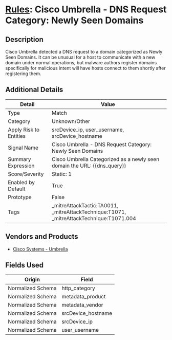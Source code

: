 # [Rules](README.md): Cisco Umbrella - DNS Request Category: Newly Seen Domains

## Description
Cisco Umbrella detected a DNS request to a domain categorized as Newly Seen Domains. It can be unusual for a host to communicate with a new domain under normal operations, but malware authors register domains specifically for malicious intent will have hosts connect to them shortly after registering them. 

## Additional Details
|Detail|Value|
|----|----|
|Type|Match|
|Category|Unknown/Other|
|Apply Risk to Entities|srcDevice_ip, user_username, srcDevice_hostname|
|Signal Name|Cisco Umbrella - DNS Request Category: Newly Seen Domains|
|Summary Expression|Cisco Umbrella Categorized as a newly seen domain the URL: {{dns_query}}|
|Score/Severity|Static: 1|
|Enabled by Default|True|
|Prototype|False|
|Tags|_mitreAttackTactic:TA0011, _mitreAttackTechnique:T1071, _mitreAttackTechnique:T1071.004|
## Vendors and Products
- [Cisco Systems - Umbrella](../products/5ba50e74-3c05-4ea8-aeaf-5efde588c60f.md)


## Fields Used

|Origin|Field|
|----|----|
|Normalized Schema|http_category|
|Normalized Schema|metadata_product|
|Normalized Schema|metadata_vendor|
|Normalized Schema|srcDevice_hostname|
|Normalized Schema|srcDevice_ip|
|Normalized Schema|user_username|


